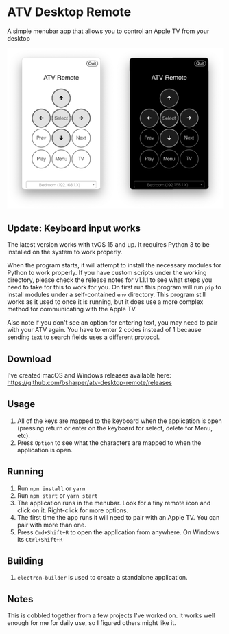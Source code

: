 # ATV Desktop Remote
A simple menubar app that allows you to control an Apple TV from your desktop

 ![What this application looks like when running in either light or dark mode](screenshot.png)

 ## Update: Keyboard input works 
 
 The latest version works with tvOS 15 and up. It requires Python 3 to be installed on the system to work properly. 
 
 When the program starts, it will attempt to install the necessary modules for Python to work properly. If you have custom scripts under the working directory, please check the release notes for v1.1.1 to see what steps you need to take for this to work for you.
 On first run this program will run `pip` to install modules under a self-contained `env` directory. This program still works as it used to once it is running, but it does use a more complex method for communicating with the Apple TV. 

 Also note if you don't see an option for entering text, you may need to pair with your ATV again. You have to enter 2 codes instead of 1 because sending text to search fields uses a different protocol. 

 ## Download

 I've created macOS and Windows releases available here: https://github.com/bsharper/atv-desktop-remote/releases

## Usage

 1. All of the keys are mapped to the keyboard when the application is open (pressing return or enter on the keyboard for select, delete for Menu, etc).
 2. Press `Option` to see what the characters are mapped to when the application is open.


 ## Running

 1. Run `npm install` or `yarn`
 2. Run `npm start` or `yarn start`
 3. The application runs in the menubar. Look for a tiny remote icon and click on it. Right-click for more options.
 4. The first time the app runs it will need to pair with an Apple TV. You can pair with more than one.
 5. Press `Cmd+Shift+R` to open the application from anywhere. On Windows its `Ctrl+Shift+R`

## Building

1. `electron-builder` is used to create a standalone application.

## Notes

This is cobbled together from a few projects I've worked on. It works well enough for me for daily use, so I figured others might like it.
